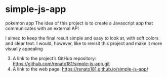 # simple-js-app
pokemon app
The idea of this project is to create a Javascript app that communicates with an external API

I aimed to keep the final result simple and easy to look at, with soft colors and clear text.
I would, however, like to revisit this project and make it more visually appealing

3) A link to the project’s GitHub repository: https://github.com/renato181/simple-js-app.git
4) A link to the web page: https://renato181.github.io/simple-js-app/
